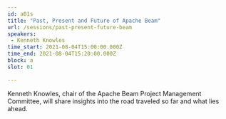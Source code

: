```yaml
---
id: a01s
title: "Past, Present and Future of Apache Beam"
url: /sessions/past-present-future-beam
speakers:
 - Kenneth Knowles
time_start: 2021-08-04T15:00:00.000Z
time_end: 2021-08-04T15:20:00.000Z
block: a
slot: 01

---
```


Kenneth Knowles, chair of the Apache Beam Project Management Committee, will share insights into the road traveled so far and what lies ahead.